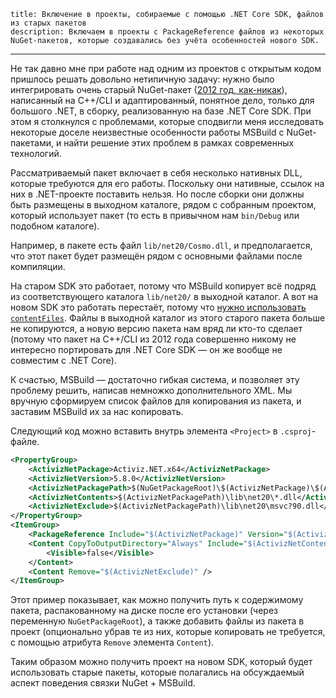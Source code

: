     title: Включение в проекты, собираемые с помощью .NET Core SDK, файлов из старых пакетов
    description: Включаем в проекты с PackageReference файлов из некоторых NuGet-пакетов, которые создавались без учёта особенностей нового SDK.
---

Не так давно мне при работе над одним из проектов с открытым кодом пришлось
решать довольно нетипичную задачу: нужно было интегрировать очень старый
NuGet-пакет ([2012 год, как-никак][activiz.net]), написанный на C++/CLI и
адаптированный, понятное дело, только для большого .NET, в сборку, реализованную
на базе .NET Core SDK. При этом я столкнулся с проблемами, которые сподвигли
меня исследовать некоторые доселе неизвестные особенности работы MSBuild с
NuGet-пакетами, и найти решение этих проблем в рамках современных технологий.

Рассматриваемый пакет включает в себя несколько нативных DLL, которые требуются
для его работы. Поскольку они нативные, ссылок на них в .NET-проекте поставить
нельзя. Но после сборки они должны быть размещены в выходном каталоге, рядом с
собранным проектом, который использует пакет (то есть в привычном нам
`bin/Debug` или подобном каталоге).

Например, в пакете есть файл `lib/net20/Cosmo.dll`, и предполагается, что этот
пакет будет размещён рядом с основными файлами после компиляции.

На старом SDK это работает, потому что MSBuild копирует всё подряд из
соответствующего каталога `lib/net20/` в выходной каталог. А вот на новом SDK
это работать перестаёт, потому что [нужно использовать
`contentFiles`][contentfiles]. Файлы в выходной каталог из этого старого пакета
больше не копируются, а новую версию пакета нам вряд ли кто-то сделает (потому
что пакет на C++/CLI из 2012 года совершенно никому не интересно портировать для
.NET Core SDK — он же вообще не совместим с .NET Core).

К счастью, MSBuild — достаточно гибкая система, и позволяет эту проблему решить,
написав немножко дополнительного XML. Мы вручную сформируем список файлов для
копирования из пакета, и заставим MSBuild их за нас копировать.

Следующий код можно вставить внутрь элемента `<Project>` в `.csproj`-файле.

```xml
<PropertyGroup>
    <ActivizNetPackage>Activiz.NET.x64</ActivizNetPackage>
    <ActivizNetVersion>5.8.0</ActivizNetVersion>
    <ActivizNetPackagePath>$(NuGetPackageRoot)\$(ActivizNetPackage)\$(ActivizNetVersion)</ActivizNetPackagePath>
    <ActivizNetContents>$(ActivizNetPackagePath)\lib\net20\*.dll</ActivizNetContents>
    <ActivizNetExclude>$(ActivizNetPackagePath)\lib\net20\msvc?90.dll</ActivizNetExclude>
</PropertyGroup>
<ItemGroup>
    <PackageReference Include="$(ActivizNetPackage)" Version="$(ActivizNetVersion)"/>
    <Content CopyToOutputDirectory="Always" Include="$(ActivizNetContents)">
        <Visible>false</Visible>
    </Content>
    <Content Remove="$(ActivizNetExclude)" />
</ItemGroup>
```

Этот пример показывает, как можно получить путь к содержимому пакета,
распакованному на диске после его установки (через переменную
`NuGetPackageRoot`), а также добавить файлы из пакета в проект (опционально
убрав те из них, которые копировать не требуется, с помощью атрибута `Remove`
элемента `Content`).

Таким образом можно получить проект на новом SDK, который будет использовать
старые пакеты, которые полагались на обсуждаемый аспект поведения связки NuGet +
MSBuild.

[activiz.net]: https://www.nuget.org/packages/Activiz.NET.x64/
[contentfiles]: https://blog.nuget.org/20160126/nuget-contentFiles-demystified.html
